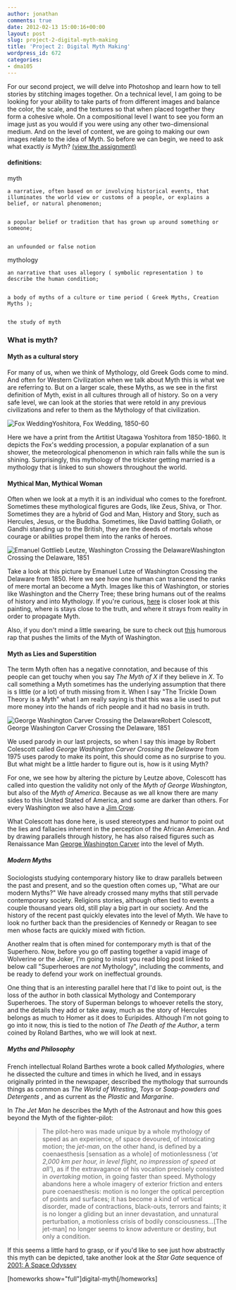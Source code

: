 ```yaml
---
author: jonathan
comments: true
date: 2012-02-13 15:00:16+00:00
layout: post
slug: project-2-digital-myth-making
title: 'Project 2: Digital Myth Making'
wordpress_id: 672
categories:
- dma105
---
```


For our second project, we will delve into Photoshop and learn how to tell stories by stitching images together.  On a technical level, I am going to be looking for your ability to take parts of from different images and balance the color, the scale, and the textures so that when placed together they form a cohesive whole.  On a compositional level I want to see you form an image just as you would if you were using any other two-dimensional medium.  And on the level of content, we are going to making our own images relate to the idea of Myth. So before we can begin, we need to ask what exactly _is_ Myth? [(view the assignment)](http://jonathangabel.com/homework/digital-myth)<!-- more -->





#### definitions:






myth

    a narrative, often based on or involving historical events, that illuminates the world view or customs of a people, or explains a belief, or natural phenomenon;


    a popular belief or tradition that has grown up around something or someone;


    an unfounded or false notion


mythology

    an narrative that uses allegory ( symbolic representation ) to describe the human condition;


    a body of myths of a culture or time period ( Greek Myths, Creation Myths );


    the study of myth





### What is myth?





#### Myth as a cultural story





For many of us, when we think of Mythology, old Greek Gods come to mind. And often for Western Civilization when we talk about Myth this is what we are referring to.  But on a larger scale, these Myths, as we see in the first definition of Myth, exist in all cultures through all of history.  So on a very safe level, we can look at the stories that were retold in any previous civilizations and refer to them as the Mythology of that civilization.





![Fox Wedding](/images/artists/yoshitora.FoxWedding.1850-60_l.jpg)Yoshitora, Fox Wedding, 1850-60





Here we have a print from the Artitist Utagawa Yoshitora from 1850-1860.  It depicts the Fox's wedding procession, a popular explanation of a sun shower, the meteorological phenomenon in which rain falls while the sun is shining. Surprisingly, this mythology of the trickster getting married is a mythology that is linked to sun showers throughout the world.





#### Mythical Man, Mythical Woman





Often when we look at a myth it is an individual who comes to the forefront.  Sometimes these mythological figures are Gods, like Zeus, Shiva, or Thor.  Sometimes they are a hybrid of God and Man, History and Story, such as Hercules, Jesus, or the Buddha. Sometimes, like David battling Goliath, or Gandhi standing up to the British, they are the deeds of mortals whose courage or abilities propel them into the ranks of heroes.





![Emanuel Gottlieb Leutze, Washington Crossing the Delaware](/images/artists/Leutze.1851.WashingtonCrossingtheDelaware_l.jpg)Washington Crossing the Delaware, 1851





Take a look at this picture by Emanuel Lutze of Washington Crossing the Delaware from 1850.  Here we see how one human can transcend the ranks of mere mortal an become a Myth. Images like this of Washington, or stories like Washington and the Cherry Tree; these bring humans out of the realms of history and into Mythology. If you're curious, [here](http://www.ushistory.org/washingtoncrossing/history/whatswrong.htm) is closer look at this painting, where is stays close to the truth, and where it strays from reality in order to propagate Myth.





Also, if you don't mind a little swearing, be sure to check out [this](http://www.youtube.com/watch?v=sbRom1Rz8OA) humorous rap that pushes the limits of the Myth of Washington.





#### Myth as Lies and Superstition





The term Myth often has a negative connotation, and because of this people can get touchy when you say _The Myth of X_ if they believe in _X_.  To call something a Myth sometimes has the underlying assumption that there is s little (or a lot) of truth missing from it.  When I say "The Trickle Down Theory is a Myth" what I am really saying is that this was a lie used to put more money into the hands of rich people and it had no basis in truth.





![George Washington Carver Crossing the Delaware](/images/artists/colescott.1975.WashingtonCarverCrossingtheDelaware_l.jpg)Robert Colescott, George Washington Carver Crossing the Delaware, 1851





We used parody in our last projects, so when I say this image by Robert Colescott called _George Washington Carver Crossing the Delaware_ from 1975 uses parody to make its point, this should come as no surprise to you.  But what might be a little harder to figure out is, how is it using Myth?





For one, we see how by altering the picture by Leutze above, Colescott has called into question the validity not only of the _Myth of George Washington_, but also of the _Myth of America_. Because as we all know there are many sides to this United Stated of America, and some are darker than others. For every Washington we also have a [Jim Crow](http://en.wikipedia.org/wiki/File:Jim_Crow_Jubilee_(Boston_Public_Library).jpg).





What Colescott has done here, is used stereotypes and humor to point out the lies and fallacies inherent in the perception of the African American.  And by drawing parallels through history, he has also raised figures such as Renaissance Man [George Washington Carver](http://en.wikipedia.org/wiki/George_washington_carver) into the level of Myth.





##### Modern Myths





Sociologists studying contemporary history like to draw parallels between the past and present, and so the question often comes up, "What are our modern Myths?"  We have already crossed many myths that still pervade contemporary society.  Religions stories, although often tied to events a couple thousand years old, still play a big part in our society.  And the history of the recent past quickly elevates into the level of Myth.  We have to look no further back than the presidencies of Kennedy or Reagan to see men whose facts are quickly mixed with fiction.





Another realm that is often mined for contemporary myth is that of the Superhero.  Now, before you go off pasting together a vapid image of Wolverine or the Joker, I'm going to insist you read blog post linked to below call "Superheroes are _not_ Mythology", including the comments, and be ready to defend your work on ineffectual grounds.





One thing that is an interesting parallel here that I'd like to point out, is the loss of the author in both classical Mythology and Contemporary Superheroes.  The story of Superman belongs to whoever retells the story, and the details they add or take away, much as the story of Hercules belongs as much to Homer as it does to Euripides.  Although I'm not going to go into it now, this is tied to the notion of _The Death of the Author_, a term coined by Roland Barthes, who we will look at next.





##### Myths and Philosophy





French intellectual Roland Barthes wrote a book called _Mythologies_, where he dissected the culture and times in which he lived, and in essays originally printed in the newspaper, described the mythology that surrounds things as common as _The World of Wresting_, _Toys_ or _Soap-powders and Detergents_ , and as current as the _Plastic_ and _Margarine_.





In _The Jet Man_ he describes the Myth of the Astronaut and how this goes beyond the Myth of the fighter-pilot:





<blockquote>
  
> 
> The pilot-hero was made unique by a whole mythology of speed as an experience, of space devoured, of intoxicating motion; the _jet-man_, on the other hand, is defined by a coenaesthesis [sensation as a whole] of motionlessness (_'at 2,000 km per hour, in level flight, no impression of speed at all'_), as if the extravagance of his vocation precisely consisted in _overtaking_ motion, in going faster than speed.  Mythology abandons here a whole imagery of exterior friction and enters pure coenaesthesis: motion is no longer the optical perception of points and surfaces; it has become a kind of vertical disorder, made of contractions, black-outs, terrors and faints; it is no longer a gliding but an inner devastation, and unnatural perturbation, a motionless crisis of bodily consciousness...[The jet-man] no longer seems to know adventure or destiny, but only a condition.
> 
> 
</blockquote>





If this seems a little hard to grasp, or if you'd like to see just how abstractly this myth can be depicted, take another look at the _Star Gate_ sequence of [2001: A Space Odyssey](http://www.youtube.com/results?search_query=space+odyessey+stargate)





[homeworks show="full"]digital-myth[/homeworks]



